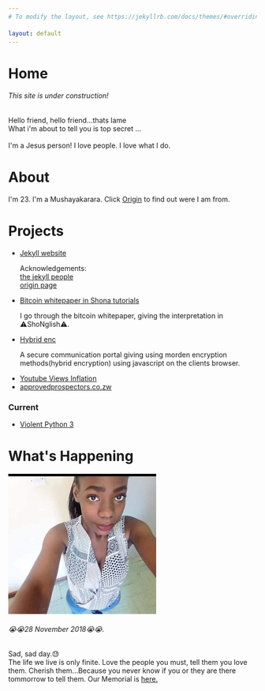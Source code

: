 ```yaml
---
# To modify the layout, see https://jekyllrb.com/docs/themes/#overriding-theme-defaults

layout: default
---
```

<div id="home">
	<h1>Home</h1>
	<h6>This site is under construction!<br></h6> 
	<p class="homeParagraph">
		Hello friend, hello friend...thats lame<br>
		What i'm about to tell you is top secret ...<br>
		<br>I'm a Jesus person! I love people. I love what I do.<br>		
	</p> 
</div>
<div id="about">
	<h1>About</h1>
	<div>
		<p>
			I'm 23. I'm a Mushayakarara. Click <a href="origin/origin.html" target="_blank">Origin</a> to find out were I am from.
		</p>
	</div>
</div>
<div id="projects">
	<h1>Projects</h1>
	<p>
		<ul>
			<li>
				<a href="#" onClick="alert('you are already there!')">Jekyll website</a>
				<p class="description">
					Acknowledgements: <br>
						<a href="https://jekyllrb.com/" target="_blank">the jekyll people</a><br>
						<a href="https://codepen.io/simplyhue/pen/pjEYGo" target="_blank">origin page</a>
				</p>
			</li>
			<li>
				<a href="https://www.youtube.com/channel/UCX-McTsh7vF3g9pertE4KIQ" target="_blank">Bitcoin whitepaper in Shona tutorials</a>
				<p class="description">
					I go through the bitcoin whitepaper, giving the interpretation in ⚠ShoNglish⚠.
				</p>
			</li>
			<li>
				<a href="https://github.com/evermoreg/digitalFile" target="_blank">Hybrid enc</a>
				<p class="description">
					A secure communication portal giving using morden encryption methods(hybrid encryption) using javascript on the clients browser.
				</p>
			</li>
			<li><a href="https://github.com/tatmush/Youtube-Views-Inflation" target="_blank">Youtube Views Inflation</a></li>
			<li><a href="www.approvedprospectors.co.zw" target="_blank">approvedprospectors.co.zw</a></li>
		</ul>
	</p>
	<h3>Current</h3>
	<p>
		<ul>
			<li><a href="https://github.com/tatmush/violentPython3" target="_blank">Violent Python 3</a></li>
		</ul>
	</p>
</div>
<div id="whatsHappening">
	<h1>What's Happening</h1>
	<div style="position: relative; height: 312px;">
		<img src="pictures/feli4.jpeg" alt="Feli" class="firstImage">
		<p class="feliMemorial">
			<h6>😭😭28 November 2018😭😭.</h6>Sad, sad day.😓 <br>The life we live is only finite. Love the people you must, tell them you love them. Cherish them...Because you never know if you or they are there tommorrow to tell them. Our Memorial is <a href="/memorial.html">here.</a>
		</p>
	</div>	
</div>
<!-- 
<div id="twitter">
	<h1>Twitter</h1>
</div>

-->

